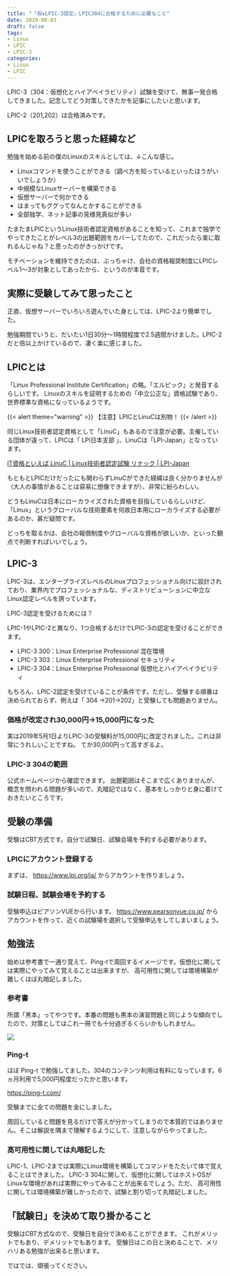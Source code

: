 ```yaml
---
title: "「祝★LPIC-3認定」LPIC304に合格するために必要なこと"
date: 2019-08-03
draft: false
tags:
- Linux
- LPIC
- LPIC-3
categories:
- Linux
- LPIC
---
```


LPIC-3（304：仮想化とハイアベイラビリティ）試験を受けて、無事一発合格してきました。記念してどう対策してきたかを記事にしたいと思います。

LPIC-2（201,202）は合格済みです。

## LPICを取ろうと思った経緯など

勉強を始める前の僕のLinuxのスキルとしては、↓こんな感じ。

* Linuxコマンドを使うことができる（調べ方を知っているといったほうがいいでしょうか）
* 中規模なLinuxサーバーを構築できる
* 仮想サーバーで何かできる
* はまってもググってなんとかすることができる
* 全部独学、ネット記事の見様見真似が多い

たまたまLPICというLinux技術者認定資格があることを知って、これまで独学でやってきたことがレベル3の出題範囲をカバーしてたので、これだったら楽に取れるんじゃね？と思ったのがきっかけです。

モチベーションを維持できたのは、ぶっちゃけ、会社の資格報奨制度にLPICレベル1～3が対象としてあったから、というのが本音です。

## 実際に受験してみて思ったこと

正直、仮想サーバーでいろいろ遊んでいた身としては、LPIC-2より簡単でした。

勉強期間でいうと、だいたい1日30分～1時間程度で2.5週間かけました。LPIC-2だと倍以上かけているので、凄く楽に感じました。

## LPICとは

「Linux Professional Institute Certification」の略。「エルピック」と発音するらしいです。
Linuxのスキルを証明するための「中立公正な」資格試験であり、世界標準な資格になっているようです。

{{< alert theme="warning" >}}
【注意】LPICとLinuCは別物！
{{< /alert >}}

同じLinux技術者認定資格として「LinuC」もあるので注意が必要。主催している団体が違って、LPICは「 LPI日本支部 」、LinuCは「LPI-Japan」となっています。

[IT資格といえば LinuC | Linux技術者認定試験 リナック | LPI-Japan](https://linuc.org/)

もともとLPICだけだったにも関わらずLinuCができた経緯は良く分かりませんが（大人の事情があることは容易に想像できますが）、非常に紛らわしい。

どうもLinuCは日本にローカライズされた資格を目指しているらしいけど、「Linux」というグローバルな技術要素を何故日本用にローカライズする必要があるのか、甚だ疑問です。

どっちを取るかは、会社の報償制度やグローバルな資格が欲しいか、といった観点で判断すればいいでしょう。


## LPIC-3

LPIC-3は、エンタープライズレベルのLinuxプロフェッショナル向けに設計されており、業界内でプロフェッショナルな、ディストリビューションに中立なLinux認定レベルを誇っています。

LPIC-3認定を受けるためには？

LPIC-1やLPIC-2と異なり、1つ合格するだけでLPIC-3の認定を受けることができます。

* LPIC-3 300：Linux Enterprise Professional 混在環境
* LPIC-3 303：Linux Enterprise Professional セキュリティ
* LPIC-3 304：Linux Enterprise Professional 仮想化とハイアベイラビリティ

もちろん、LPIC-2認定を受けていることが条件です。ただし、受験する順番は決められておらず、例えば「 304 →201→202」と受験しても問題ありません。

### 価格が改定され30,000円→15,000円になった

実は2019年5月1日よりLPIC-3の受験料が15,000円に改定されました。これは非常にうれしいことですね。
てか30,000円って高すぎるよ。

### LPIC-3 304の範囲

公式ホームページから確認できます。
出題範囲はそこまで広くありませんが、概念を問われる問題が多いので、丸暗記ではなく、基本をしっかりと身に着けておきたいところです。


## 受験の準備

受験はCBT方式です。自分で試験日、試験会場を予約する必要があります。

### LPICにアカウント登録する

まずは、 https://www.lpi.org/ja/ からアカウントを作りましょう。

### 試験日程、試験会場を予約する

受験申込はピアソンVUEから行います。 https://www.pearsonvue.co.jp/ からアカウントを作って、近くの試験場を選択して受験申込をしてしまいましょう。

## 勉強法

始めは参考書で一通り覚えて、Ping-tで周回するイメージです。仮想化に関しては実際にやってみて覚えることは出来ますが、 高可用性に関しては環境構築が難しくほぼ丸暗記しました。

### 参考書

所謂「黒本」ってやつです。本番の問題も黒本の演習問題と同じような傾向でしたので、対策としてはこれ一冊でも十分過ぎるくらいかもしれません。

[![](https://images-fe.ssl-images-amazon.com/images/I/51nloW4BtnL._SY291_BO1,204,203,200_QL40_ML2_.jpg)](https://www.amazon.co.jp/dp/4844380540?tag=note0e2a-22&linkCode=ogi&th=1&psc=1)

### Ping-t

ほぼ Ping-t で勉強してました。304のコンテンツ利用は有料になっています。6ヵ月利用で5,000円程度だったかと思います。

https://ping-t.com/

受験までに全ての問題を金にしました。

周回していると問題を見るだけで答えが分かってしまうので本質的ではありません。そこは解説を隅まで理解するようにして、注意しながらやってました。

### 高可用性に関しては丸暗記した

LPIC-1、LPIC-2までは実際にLinux環境を構築してコマンドをたたいて体で覚えることはできました。
LPIC-3 304に関して、仮想化に関してはホストOSがLinuxな環境があれば実際にやってみることが出来るでしょう。ただ、 高可用性に関しては環境構築が難しかったので、試験と割り切って丸暗記しました。

## 「試験日」を決めて取り掛かること

受験はCBT方式なので、受験日を自分で決めることができます。 これがメリットでもあり、デメリットでもあります。
受験日はこの日と決めることで、メリハリある勉強が出来ると思います。

ではでは、頑張ってください。
